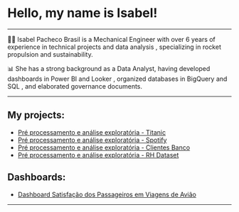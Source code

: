 # Hello, my name is Isabel!

***

👩‍💻 Isabel Pacheco Brasil is a Mechanical Engineer with over 6 years of experience in technical projects and data analysis , specializing in rocket propulsion and sustainability.

📊 She has a strong background as a Data Analyst, having developed dashboards in Power BI and Looker , organized databases in BigQuery and SQL , and elaborated governance documents.

***

## My projects:

- [Pré processamento e análise exploratória - Titanic](https://github.com/isabelpbrasil/Limpeza-dos-dados-e-analise-exploratoria_Titanic.git)
- [Pré processamento e análise exploratória - Spotify](https://github.com/isabelpbrasil/Limpeza-dos-dados-e-analise-exploratoria_Spotify.git)
- [Pré processamento e análise exploratória - Clientes Banco](https://github.com/isabelpbrasil/Limpeza-dos-dados-e-analise-exploratoria_ClientesBanco.git)
- [Pré processamento e análise exploratória - RH Dataset](https://github.com/isabelpbrasil/Limpeza-dos-dados-e-analise-exploratoria_RHdataset.git)

## Dashboards:

- [Dashboard Satisfação dos Passageiros em Viagens de Avião](https://app.powerbi.com/links/HM6VI9Yfc_?ctid=659ce2b8-0714-4198-8c38-dc9b60aabb57&pbi_source=linkShare)

***
